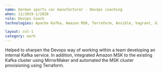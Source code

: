 ```yaml
---
name: German sports car manufacturer - Devops coaching
when: 11/2019-1/2020
role: Devops Coach
technologies: Apache Kafka, Amazon MSK, Terraform, Ansible, Vagrant, Gitlab CI, Bamboo

layout: col-1
category: work
---
```


Helped to sharpen the Devops way of working within a team developing an internal Kafka service. In addition, integrated Amazon MSK to the existing Kafka cluster using MirrorMaker and automated the MSK cluster provisioning using Terraform.